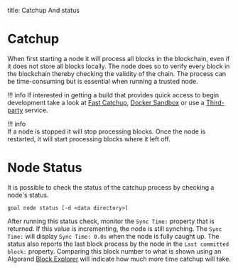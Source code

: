 title: Catchup And status

# Catchup
When first starting a node it will process all blocks in the blockchain, even if it does not store all blocks locally. The node does so to verify every block in the blockchain thereby checking the validity of the chain. The process can be time-consuming but is essential when running a trusted node.  

!!! info
    If interested in getting a build that provides quick access to begin development take a look at [Fast Catchup](../../setup/install#sync-node-network-using-fast-catchup),  [Docker Sandbox](../../../archive/build-apps/setup#2-use-docker-sandbox) or use a [Third-party](../../../archive/build-apps/setup#1-use-a-third-party-service) service. 

!!! info    
    If a node is stopped it will stop processing blocks. Once the node is restarted, it will start processing blocks where it left off.

# Node Status 
It is possible to check the status of the catchup process by checking a node's status.

```
goal node status [-d <data directory>]
```

After running this status check, monitor the `Sync Time:` property that is returned. If this value is incrementing, the node is still synching. The `Sync Time:` will display `Sync Time: 0.0s` when the node is fully caught up. The status also reports the last block process by the node in the `Last committed block:` property. Comparing this block number to what is shown using an Algorand [Block Explorer](https://developer.algorand.org/ecosystem-projects/#block-explorers) will indicate how much more time catchup will take.




